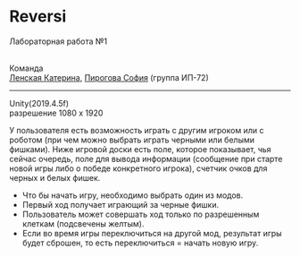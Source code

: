 # Reversi

<p>Лабораторная работа №1

<br>Команда 
<br><a href="https://github.com/YaJProgrammist">Ленская Катерина</a>, <a href="https://github.com/Pyrohova">Пирогова София</a> (группа ИП-72)
<hr>
<p>Unity(2019.4.5f)
<br> разрешение 1080 x 1920
<p> У пользователя есть возможность играть с другим игроком или с роботом (при чем можно выбрать играть черными или белыми фишками). Ниже игровой доски есть поле, которое показывает, чья сейчас очередь, поле для вывода информации (сообщение при старте новой игры либо о победе конкретного игрока), счетчик очков для черных и белых фишек.
  <ul>
<li> Что бы начать игру, необходимо выбрать один из модов.</li>
<li> Первый ход получает играющий за черные фишки.</li>
<li> Пользователь может совершать ход только по разрешенным клеткам (подсвечены желтым).</li>
<li> Если во время игры переключиться на другой мод, результат игры будет сброшен, то есть переключиться = начать новую игру.</li>
  </ul>
